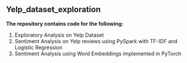 ## Yelp_dataset_exploration
**The repository contains code for the following:**
1. Exploratory Analysis on Yelp Dataset
2. Sentiment Analysis on Yelp reviews using PySpark with TF-IDF and Logistic Regression
3. Sentiment Analysis using Word Embeddings implemented in PyTorch
